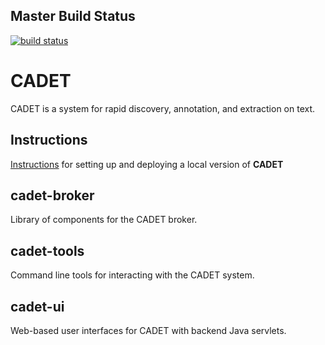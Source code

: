 ## Master Build Status
[![build status](https://gitlab.hltcoe.jhu.edu/research/cadet/badges/master/build.svg)](https://gitlab.hltcoe.jhu.edu/research/cadet/commits/master)

CADET
============================
CADET is a system for rapid discovery, annotation, and extraction on text.

Instructions
---------------
[Instructions](https://gitlab.hltcoe.jhu.edu/research/cadet/blob/master/INSTRUCTIONS.md) for setting up and deploying a local version of **CADET**


cadet-broker
---------------
Library of components for the CADET broker.

cadet-tools
---------------
Command line tools for interacting with the CADET system.

cadet-ui
---------------
Web-based user interfaces for CADET with backend Java servlets.
